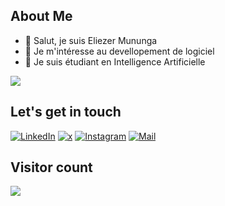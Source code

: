## About Me
- 👋 Salut, je suis Eliezer Mununga
- 👀 Je m'intéresse au devellopement de logiciel
- 🌱 Je suis étudiant en Intelligence Artificielle
<!-- 💞️ Je cherche à collaborer sur... --->

<!---
Eliezermga/Eliezermga is a ✨ special ✨ repository because its `README.md` (this file) appears on your GitHub profile.
You can click the Preview link to take a look at your changes.
--->


![](https://github-readme-stats.vercel.app/api?username=eliezermga&show_icons=true&include_all_commits=true&count_private=true&show=reviews,discussions_started,discussions_answered,prs_merged,prs_merged_percentage)


## Let's get in touch

<p align="left">
<a href="https://www.linkedin.com/in/eliezer-mununga-b3a776269"><img alt="LinkedIn" src="https://img.shields.io/badge/LinkedIn-EliezerMununga-blue?style=flat-square&logo=linkedin"></a>
<a href="https://x.com/Eliezer_Mga"><img alt="x" src="https://img.shields.io/badge/X-EliezerMga-blue?style=flat-square&logo=x-twitter"></a>
  <a href="https://instagram.com/eliezer_mga"><img alt="Instagram" src="https://img.shields.io/badge/instagram-Eliezer_Mga-blue?style=flat-square&logo=instagram"></a>
<a href="mailto:eliezermunung@outlook.fr"><img alt="Mail" src="https://img.shields.io/badge/Email-EliezerMununga-blue?style=flat-square"></a>
</p>

## Visitor count

<img src="https://profile-counter.glitch.me/eliezermga/count.svg" />
